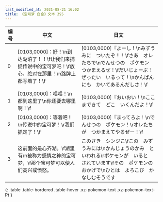 ```yaml
---
last_modified_at: 2021-08-21 16:02
title: 《宝可梦 白金》文本 395
---
```

| 编号 | 中文 | 日文 |
| ---- | ---- | ---- |
| 0 | [0103,0000]：好！\n到达湖泊了！！\f让我们来捕捉传说中的宝可梦吧！\f放心，绝对在那里！\n路牌上都写着了！\f | [0103,0000]『よーし！\nみずうみに　ついたぞ！！\fさあ　オレたちで\nでんせつの　ポケモン　つかまえるぜ！\fだいじょーぶ！　ぜったい　いるって！\nかんばんにも　かいてあるんだしさ！\f |
| 1 | [0103,0000]：喂喂！\n都到这里了\n你还要去哪里啊！\f | [0103,0000]『おいおい！\nここまできて　どこ　いくんだよ！\f |
| 2 | [0103,0000]：等着吧！\n传说中的宝可梦！\r我们抓定了！\f | [0103,0000]『まってろよ！\nでんせつの　ポケモン！\rオレたちが　つかまえてやるぜー！\f |
| 3 | 这前面的是心齐湖。\f湖里有\n被称为感情之神的宝可梦，\f那个宝可梦可以使人们高兴或愤怒。 | このさき　シンジこ\fこの　みずうみには\nかんじょうのかみ　といわれる\rポケモンが　いると　されています\fその　ポケモンの　おかげで\nひとは　よろこび　かなしむそうです |
{: .table .table-bordered .table-hover .xz-pokemon-text .xz-pokemon-text-Pt }
